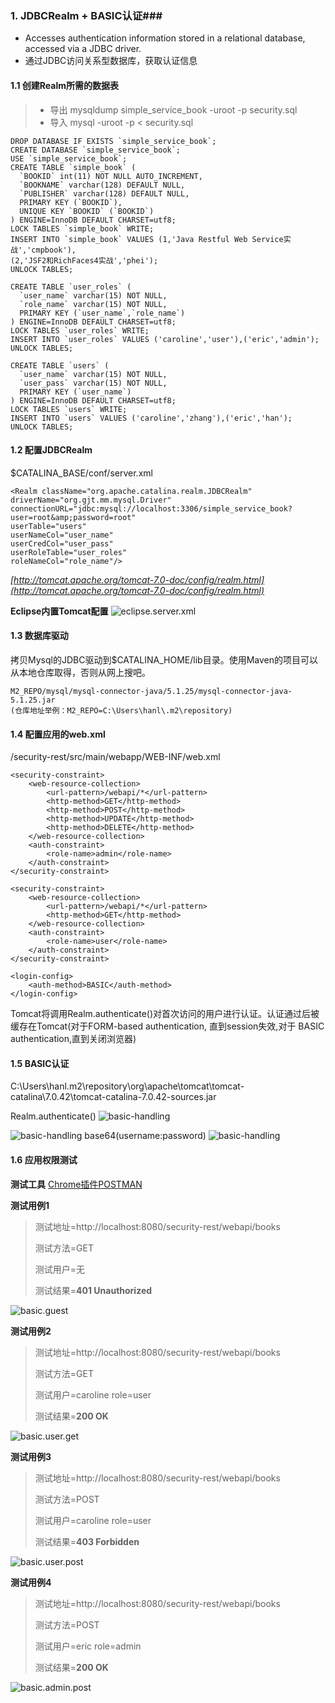### 1. JDBCRealm + BASIC认证###
- Accesses authentication information stored in a relational database, accessed via a JDBC driver.
- 通过JDBC访问关系型数据库，获取认证信息

#### 1.1 创建Realm所需的数据表 ####
> - 导出 mysqldump simple_service_book -uroot -p security.sql
> - 导入 mysql -uroot -p < security.sql


	DROP DATABASE IF EXISTS `simple_service_book`;
	CREATE DATABASE `simple_service_book`;
	USE `simple_service_book`;
	CREATE TABLE `simple_book` (
	  `BOOKID` int(11) NOT NULL AUTO_INCREMENT,
	  `BOOKNAME` varchar(128) DEFAULT NULL,
	  `PUBLISHER` varchar(128) DEFAULT NULL,
	  PRIMARY KEY (`BOOKID`),
	  UNIQUE KEY `BOOKID` (`BOOKID`)
	) ENGINE=InnoDB DEFAULT CHARSET=utf8;
	LOCK TABLES `simple_book` WRITE;
	INSERT INTO `simple_book` VALUES (1,'Java Restful Web Service实战','cmpbook'),
	(2,'JSF2和RichFaces4实战','phei');
	UNLOCK TABLES;
	
	CREATE TABLE `user_roles` (
	  `user_name` varchar(15) NOT NULL,
	  `role_name` varchar(15) NOT NULL,
	  PRIMARY KEY (`user_name`,`role_name`)
	) ENGINE=InnoDB DEFAULT CHARSET=utf8;
	LOCK TABLES `user_roles` WRITE;
	INSERT INTO `user_roles` VALUES ('caroline','user'),('eric','admin');
	UNLOCK TABLES;
	
	CREATE TABLE `users` (
	  `user_name` varchar(15) NOT NULL,
	  `user_pass` varchar(15) NOT NULL,
	  PRIMARY KEY (`user_name`)
	) ENGINE=InnoDB DEFAULT CHARSET=utf8;
	LOCK TABLES `users` WRITE;
	INSERT INTO `users` VALUES ('caroline','zhang'),('eric','han');
	UNLOCK TABLES;

#### 1.2 配置JDBCRealm ####
$CATALINA_BASE/conf/server.xml

	<Realm className="org.apache.catalina.realm.JDBCRealm" 
	driverName="org.gjt.mm.mysql.Driver"  
	connectionURL="jdbc:mysql://localhost:3306/simple_service_book?user=root&amp;password=root"
	userTable="users" 
	userNameCol="user_name"
	userCredCol="user_pass"
	userRoleTable="user_roles"
	roleNameCol="role_name"/>
*[http://tomcat.apache.org/tomcat-7.0-doc/config/realm.html](http://tomcat.apache.org/tomcat-7.0-doc/config/realm.html)*

**Eclipse内置Tomcat配置**
![eclipse.server.xml](image/eclipse.server.xml.png)

#### 1.3 数据库驱动 ####
拷贝Mysql的JDBC驱动到$CATALINA_HOME/lib目录。使用Maven的项目可以从本地仓库取得，否则从网上搜吧。

	M2_REPO/mysql/mysql-connector-java/5.1.25/mysql-connector-java-5.1.25.jar 
	(仓库地址举例：M2_REPO=C:\Users\hanl\.m2\repository)

#### 1.4 配置应用的web.xml ####
/security-rest/src/main/webapp/WEB-INF/web.xml

	<security-constraint>
		<web-resource-collection>
			<url-pattern>/webapi/*</url-pattern>
			<http-method>GET</http-method>
			<http-method>POST</http-method>
			<http-method>UPDATE</http-method>
			<http-method>DELETE</http-method>
		</web-resource-collection>
		<auth-constraint>
			<role-name>admin</role-name>
		</auth-constraint>
	</security-constraint>
	
	<security-constraint>
		<web-resource-collection>
			<url-pattern>/webapi/*</url-pattern>
			<http-method>GET</http-method>
		</web-resource-collection>
		<auth-constraint>
			<role-name>user</role-name>
		</auth-constraint>
	</security-constraint>

	<login-config>
		<auth-method>BASIC</auth-method>
	</login-config>

Tomcat将调用Realm.authenticate()对首次访问的用户进行认证。认证通过后被缓存在Tomcat(对于FORM-based authentication, 直到session失效,对于 BASIC authentication,直到关闭浏览器)

#### 1.5 BASIC认证 ####
C:\Users\hanl\.m2\repository\org\apache\tomcat\tomcat-catalina\7.0.42\tomcat-catalina-7.0.42-sources.jar

Realm.authenticate()
![basic-handling](image/statck.JDBCRealm.png)

![basic-handling](image/statck.basic.png)
base64(username:password)
![basic-handling](image/statck.basic1.png)

#### 1.6 应用权限测试 ####

**测试工具**
[Chrome插件POSTMAN](https://chrome.google.com/webstore/detail/postman-rest-client-packa/fhbjgbiflinjbdggehcddcbncdddomop)

**测试用例1**
>测试地址=http://localhost:8080/security-rest/webapi/books
>
>测试方法=GET
>
>测试用户=无
>
>测试结果=**401 Unauthorized**

![basic.guest](image/basic.guest.png)

**测试用例2**
>测试地址=http://localhost:8080/security-rest/webapi/books
>
>测试方法=GET
>
>测试用户=caroline role=user
>
>测试结果=**200 OK**

![basic.user.get](image/basic.user.get.png)

**测试用例3**
>测试地址=http://localhost:8080/security-rest/webapi/books
>
>测试方法=POST
>
>测试用户=caroline role=user
>
>测试结果=**403 Forbidden**

![basic.user.post](image/basic.user.post.png)

**测试用例4**
>测试地址=http://localhost:8080/security-rest/webapi/books
>
>测试方法=POST
>
>测试用户=eric role=admin
>
>测试结果=**200 OK**

![basic.admin.post](image/basic.admin.post.png)
